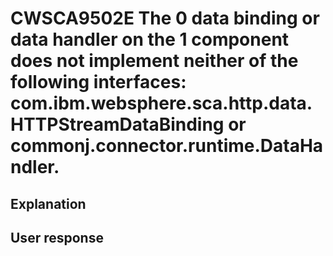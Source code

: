 # CWSCA9502E The 0 data binding or data handler on the 1 component does not implement neither of the following interfaces: com.ibm.websphere.sca.http.data.HTTPStreamDataBinding or commonj.connector.runtime.DataHandler.

## Explanation

## User response